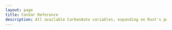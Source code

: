 ```yaml
---
layout: page
title: ConVar Reference
description: All available CarbonAuto variables, expanding on Rust's possibilities
---
```

<ConVarReference />

